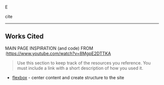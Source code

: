 E

cite

---

## Works Cited
MAIN PAGE INSPIRATION (and code) FROM :https://www.youtube.com/watch?v=8MgpE2DTTKA 
> Use this section to  keep track of the resources you reference. You must include a link with a short description of how you used it. 

- [flexbox](https://css-tricks.com/snippets/css/a-guide-to-flexbox/) - center content and create structure to the site
